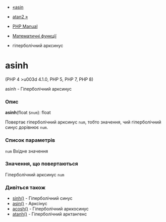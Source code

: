 - [«asin](function.asin.md)
- [atan2 »](function.atan2.md)

- [PHP Manual](index.md)
- [Математичні функції](ref.math.md)
- гіперболічний арксинус

# asinh

(PHP 4 \>u003d 4.1.0, PHP 5, PHP 7, PHP 8)

asinh - Гіперболічний арксинус

### Опис

**asinh**(float `$num`): float

Повертає гіперболічний арксинус `num`, тобто значення, чий
гіперболічний синус дорівнює `num`.

### Список параметрів

`num`
Вхідне значення

### Значення, що повертаються

Гіперболічний арксинус `num`

### Дивіться також

- [sinh()](function.sinh.md) - Гіперболічний синус
- [asin()](function.asin.md) - Арксінус
- [acosh()](function.acosh.md) - Гіперболічний арккосинус
- [atanh()](function.atanh.md) - Гіперболічний арктангенс
